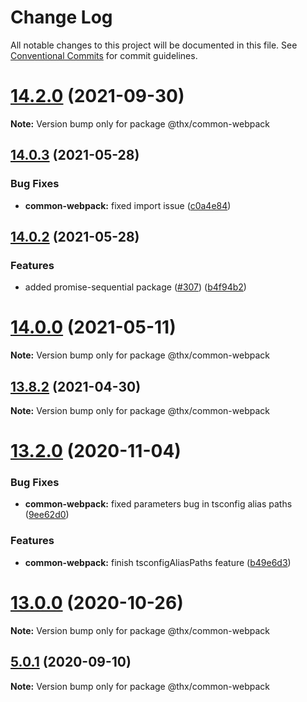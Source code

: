 # Change Log

All notable changes to this project will be documented in this file.
See [Conventional Commits](https://conventionalcommits.org) for commit guidelines.

# [14.2.0](https://github.com/darkadept/thr-addons/compare/v14.0.4...v14.2.0) (2021-09-30)

**Note:** Version bump only for package @thx/common-webpack





## [14.0.3](https://github.com/darkadept/thr-addons/compare/v14.0.2...v14.0.3) (2021-05-28)


### Bug Fixes

* **common-webpack:** fixed import issue ([c0a4e84](https://github.com/darkadept/thr-addons/commit/c0a4e84f3f9c13f91ba08e3e84a4a6ad5e944349))





## [14.0.2](https://github.com/darkadept/thr-addons/compare/v14.0.1...v14.0.2) (2021-05-28)


### Features

* added promise-sequential package ([#307](https://github.com/darkadept/thr-addons/issues/307)) ([b4f94b2](https://github.com/darkadept/thr-addons/commit/b4f94b26507428c21dc36b722a61cc280d05b455))





# [14.0.0](https://github.com/darkadept/thr-addons/compare/v13.8.2...v14.0.0) (2021-05-11)

**Note:** Version bump only for package @thx/common-webpack





## [13.8.2](https://github.com/darkadept/thr-addons/compare/v13.8.1...v13.8.2) (2021-04-30)

**Note:** Version bump only for package @thx/common-webpack





# [13.2.0](https://github.com/darkadept/thr-addons/compare/v13.1.0...v13.2.0) (2020-11-04)


### Bug Fixes

* **common-webpack:** fixed parameters bug in tsconfig alias paths ([9ee62d0](https://github.com/darkadept/thr-addons/commit/9ee62d0356ab2d4301147eb7956f80150cca4272))


### Features

* **common-webpack:** finish tsconfigAliasPaths feature ([b49e6d3](https://github.com/darkadept/thr-addons/commit/b49e6d3cfae479b66cc4738819efc9919c005a09))





# [13.0.0](https://github.com/darkadept/thr-addons/compare/v10.2.2...v13.0.0) (2020-10-26)

**Note:** Version bump only for package @thx/common-webpack





## [5.0.1](https://github.com/darkadept/thr-addons/compare/@thx/common-webpack@5.0.0...@thx/common-webpack@5.0.1) (2020-09-10)

**Note:** Version bump only for package @thx/common-webpack
